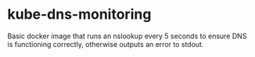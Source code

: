 # kube-dns-monitoring
Basic docker image that runs an nslookup every 5 seconds to ensure DNS is functioning correctly, otherwise outputs an error to stdout.

